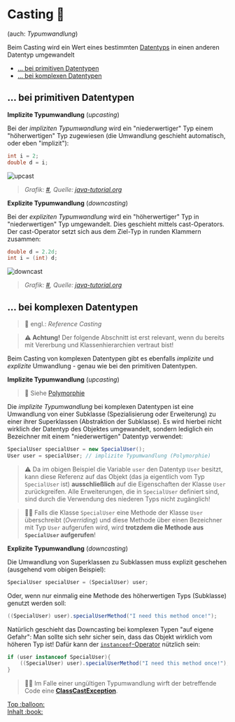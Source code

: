 # Casting :currency_exchange:<!-- omit in toc -->

(auch: *Typumwandlung*)

Beim Casting wird ein Wert eines bestimmten [Datentyps](Datentypen.md) in einen anderen Datentyp umgewandelt

- [... bei primitiven Datentypen](#-bei-primitiven-datentypen)
- [... bei komplexen Datentypen](#-bei-komplexen-datentypen)


## ... bei primitiven Datentypen

**Implizite Typumwandlung** (_upcasting_)

Bei der _impliziten Typumwandlung_ wird ein "niederwertiger" Typ einem "höherwertigen" Typ zugewiesen (die Umwandlung geschieht automatisch, oder eben "implizit"):

```java
int i = 2;
double d = i;
```

![upcast](../assets/images/typecast_1.jpg)  
> _Grafik: [#](../assets/images/typecast_1.jpg), Quelle: [java-tutorial.org](https://www.java-tutorial.org/typecasting.html)_


**Explizite Typumwandlung** (_downcasting_)

Bei der _expliziten Typumwandlung_ wird ein "höherwertiger" Typ in "niederwertigen" Typ umgewandelt. Dies geschieht mittels cast-Operators. Der cast-Operator setzt sich aus dem Ziel-Typ in runden Klammern zusammen:

```java
double d = 2.2d;
int i = (int) d;
```

![downcast](../assets/images/typecast_2.jpg)  
> _Grafik: [#](../assets/images/typecast_2.jpg), Quelle: [java-tutorial.org](https://www.java-tutorial.org/typecasting.html)_


## ... bei komplexen Datentypen

> :speech_balloon: engl.: _Reference Casting_

> **:warning: Achtung!** Der folgende Abschnitt ist erst relevant, wenn du bereits mit Vererbung und Klassenhierarchien vertraut bist!

Beim Casting von komplexen Datentypen gibt es ebenfalls _implizite_ und _explizite_ Umwandlung - genau wie bei den primitiven Datentypen.

**Implizite Typumwandlung** (_upcasting_)

> :link: Siehe [Polymorphie](https://de.wikipedia.org/wiki/Polymorphie_(Programmierung))

Die _implizite Typumwandlung_ bei komplexen Datentypen ist eine Umwandlung von einer Subklasse (Spezialisierung oder Erweiterung) zu  einer ihrer Superklassen (Abstraktion der Subklasse). Es wird hierbei nicht wirklich der Datentyp des Objektes umgewandelt, sondern lediglich ein Bezeichner mit einem "niederwertigen" Datentyp verwendet:

```java
SpecialUser specialUser = new SpecialUser();
User user = specialUser; // implizite Typumwandlung (Polymorphie)
```

> :warning: Da im obigen Beispiel die Variable `user` den Datentyp `User` besitzt, kann diese Referenz auf das Objekt (das ja eigentlich vom Typ `SpecialUser` ist) **ausschließlich** auf die Eigenschaften der Klasse `User` zurückgreifen. Alle Erweiterungen, die in `SpecialUser` definiert sind, sind durch die Verwendung des niederen Typs nicht zugänglich!  

> :woman_teacher: Falls die Klasse `SpecialUser` eine Methode der Klasse `User` überschreibt (_Overriding_) und diese Methode über einen Bezeichner mit Typ `User` aufgerufen wird, wird **trotzdem die Methode aus `SpecialUser` aufgerufen**!

**Explizite Typumwandlung** (_downcasting_)

Die Umwandlung von Superklassen zu Subklassen muss explizit geschehen (ausgehend vom obigen Beispiel):

```java
SpecialUser specialUser = (SpecialUser) user;
```

Oder, wenn nur einmalig eine Methode des höherwertigen Typs (Subklasse) genutzt werden soll:

```java
((SpecialUser) user).specialUserMethod("I need this method once!");
```

Natürlich geschieht das Downcasting bei komplexen Typen "auf eigene Gefahr": Man sollte sich sehr sicher sein, dass das Objekt wirklich vom höheren Typ ist! Dafür kann der [`instanceof`-Operator](Vererbung-I-Grundlagen.md) nützlich sein:

```java
if (user instanceof SpecialUser){
    ((SpecialUser) user).specialUserMethod("I need this method once!");
}
```

> :man_teacher: Im Falle einer ungültigen Typumwandlung wirft der betreffende Code eine [**ClassCastException**](https://stackoverflow.com/questions/907360/explanation-of-classcastexception-in-java).






<!-- Dieses HTML-Snippet sollte am Ende jeder Seite stehen! -->
<div class="top-link">
    <a href="#" title="Zum Anfang scrollen!">Top :balloon:</a>
    <br/>
    <a href="https://dh-cologne.github.io/java-wegweiser#inhalt-book" title="Zurück zur Übersicht!">Inhalt :book:</a>
</div>
